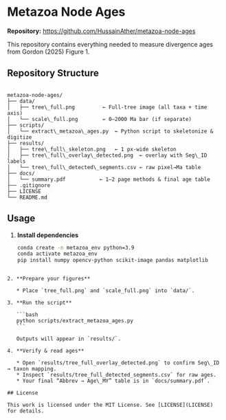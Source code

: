 # Metazoa Node Ages

**Repository:** https://github.com/HussainAther/metazoa-node-ages

This repository contains everything needed to measure divergence ages from Gordon (2025) Figure 1.

## Repository Structure

```

metazoa-node-ages/
├── data/
│   ├── tree\_full.png         ← Full-tree image (all taxa + time axis)
│   └── scale\_full.png        ← 0–2000 Ma bar (if separate)
├── scripts/
│   └── extract\_metazoa\_ages.py  ← Python script to skeletonize & digitize
├── results/
│   ├── tree\_full\_skeleton.png   ← 1 px-wide skeleton
│   ├── tree\_full\_overlay\_detected.png  ← overlay with Seg\_ID labels
│   └── tree\_full\_detected\_segments.csv ← raw pixel→Ma table
├── docs/
│   └── summary.pdf           ← 1–2 page methods & final age table
├── .gitignore
├── LICENSE
└── README.md

````

## Usage

1. **Install dependencies**
   ```bash
   conda create -n metazoa_env python=3.9
   conda activate metazoa_env
   pip install numpy opencv-python scikit-image pandas matplotlib
````

2. **Prepare your figures**

   * Place `tree_full.png` and `scale_full.png` into `data/`.

3. **Run the script**

   ```bash
   python scripts/extract_metazoa_ages.py
   ```

   Outputs will appear in `results/`.

4. **Verify & read ages**

   * Open `results/tree_full_overlay_detected.png` to confirm Seg\_ID → taxon mapping.
   * Inspect `results/tree_full_detected_segments.csv` for raw ages.
   * Your final “Abbrev → Age\_MY” table is in `docs/summary.pdf`.

## License

This work is licensed under the MIT License. See [LICENSE](LICENSE) for details.


